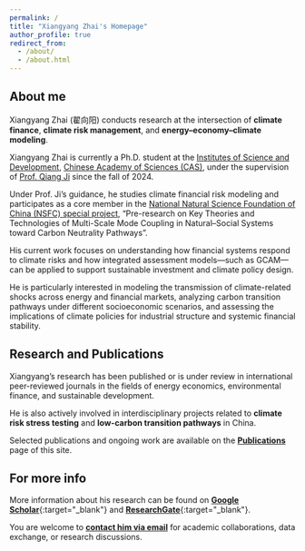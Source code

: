 ```yaml
---
permalink: /
title: "Xiangyang Zhai's Homepage"
author_profile: true
redirect_from: 
  - /about/
  - /about.html
---
```


About me
--------------------------
Xiangyang Zhai (翟向阳) conducts research at the intersection of **climate finance**, **climate risk management**, and **energy–economy–climate modeling**.

Xiangyang Zhai is currently a Ph.D. student at the [Institutes of Science and Development](https://casisd.cas.cn/), [Chinese Academy of Sciences (CAS)](https://www.cas.cn/), under the supervision of [Prof. Qiang Ji](https://casisd.cas.cn/sourcedb/zw/zjrc/201708/t20170815_4847096.html) since the fall of 2024.

Under Prof. Ji’s guidance, he studies climate financial risk modeling and participates as a core member in the [National Natural Science Foundation of China (NSFC) special project](https://www.nsfc.gov.cn/), “Pre-research on Key Theories and Technologies of Multi-Scale Mode Coupling in Natural–Social Systems toward Carbon Neutrality Pathways”.

His current work focuses on understanding how financial systems respond to climate risks and how integrated assessment models—such as GCAM—can be applied to support sustainable investment and climate policy design.

He is particularly interested in modeling the transmission of climate-related shocks across energy and financial markets, analyzing carbon transition pathways under different socioeconomic scenarios, and assessing the implications of climate policies for industrial structure and systemic financial stability.


Research and Publications
--------------------------
Xiangyang’s research has been published or is under review in international peer-reviewed journals in the fields of energy economics, environmental finance, and sustainable development.

He is also actively involved in interdisciplinary projects related to **climate risk stress testing** and **low-carbon transition pathways** in China.

Selected publications and ongoing work are available on the [**Publications**](/publications/) page of this site.


For more info
------
More information about his research can be found on [**Google Scholar**](https://scholar.google.com/citations?user=SmhCo04AAAAJ){:target="_blank"} and [**ResearchGate**](https://www.researchgate.net/profile/Xiangyang-Zhai-3/){:target="_blank"}.  

You are welcome to [**contact him via email**](mailto:zhaixiangyang24@mails.ucas.ac.cn) for academic collaborations, data exchange, or research discussions.


